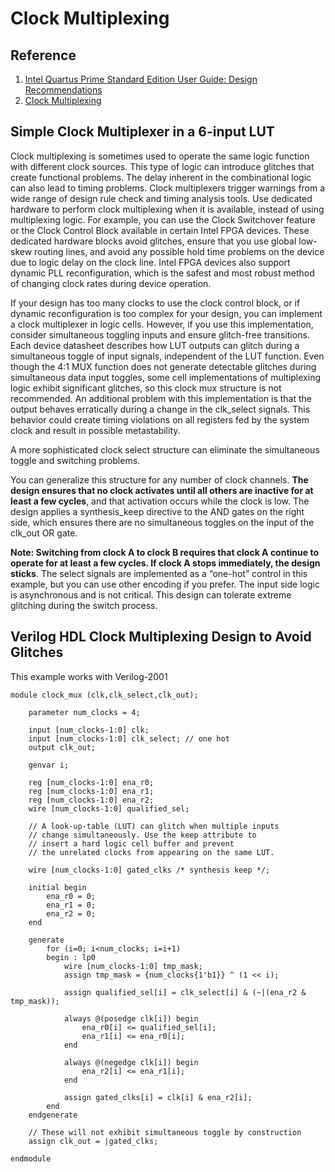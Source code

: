 # Clock Multiplexing
## Reference
1. [Intel Quartus Prime Standard Edition User Guide: Design Recommendations](file:///D:/Downloads/ug-qps-design-recommendations-683323-666350.pdf)
2. [Clock Multiplexing](https://www.intel.com/content/www/us/en/docs/programmable/683323/18-1/clock-multiplexing.html)
## Simple Clock Multiplexer in a 6-input LUT
Clock multiplexing is sometimes used to operate the same logic function with different clock sources. This type of logic can introduce glitches that create functional problems. The delay inherent in the combinational logic can also lead to timing problems. Clock multiplexers trigger warnings from a wide range of design rule check and timing analysis tools.
Use dedicated hardware to perform clock multiplexing when it is available, instead of using multiplexing logic. For example, you can use the Clock Switchover feature or the Clock Control Block available in certain Intel FPGA devices. These dedicated hardware blocks avoid glitches, ensure that you use global low-skew routing lines, and avoid any possible hold time problems on the device due to logic delay on the clock line. Intel FPGA devices also support dynamic PLL reconfiguration, which is the safest and most robust method of changing clock rates during device operation.

If your design has too many clocks to use the clock control block, or if dynamic reconfiguration is too complex for your design, you can implement a clock multiplexer in logic cells. However, if you use this implementation, consider simultaneous toggling inputs and ensure glitch-free transitions.
Each device datasheet describes how LUT outputs can glitch during a simultaneous toggle of input signals, independent of the LUT function. Even though the 4:1 MUX function does not generate detectable glitches during simultaneous data input toggles, some cell implementations of multiplexing logic exhibit significant glitches, so this clock mux structure is not recommended. An additional problem with this implementation is that the output behaves erratically during a change in the clk_select signals. This behavior could create timing violations on all registers fed by the system clock and result in possible metastability.

A more sophisticated clock select structure can eliminate the simultaneous toggle and switching problems.

You can generalize this structure for any number of clock channels. **The design ensures that no clock activates until all others are inactive for at least a few cycles**, and that activation occurs while the clock is low. The design applies a synthesis_keep directive to the AND gates on the right side, which ensures there are no simultaneous toggles on the input of the clk_out OR gate.

**Note: Switching from clock A to clock B requires that clock A continue to operate for at least a few cycles. If clock A stops immediately, the design sticks**. The select signals are implemented as a “one-hot” control in this example, but you can use other encoding if you prefer. The input side logic is asynchronous and is not critical. This design can tolerate extreme glitching during the switch process.

## Verilog HDL Clock Multiplexing Design to Avoid Glitches
This example works with Verilog-2001
```
module clock_mux (clk,clk_select,clk_out);

	parameter num_clocks = 4;

	input [num_clocks-1:0] clk;
	input [num_clocks-1:0] clk_select; // one hot
	output clk_out;

	genvar i;

	reg [num_clocks-1:0] ena_r0;
	reg [num_clocks-1:0] ena_r1;
	reg [num_clocks-1:0] ena_r2;
	wire [num_clocks-1:0] qualified_sel;

	// A look-up-table (LUT) can glitch when multiple inputs 
	// change simultaneously. Use the keep attribute to
	// insert a hard logic cell buffer and prevent 
	// the unrelated clocks from appearing on the same LUT.

	wire [num_clocks-1:0] gated_clks /* synthesis keep */;

	initial begin
		ena_r0 = 0;
		ena_r1 = 0;
		ena_r2 = 0;
	end

	generate
		for (i=0; i<num_clocks; i=i+1) 
		begin : lp0
			wire [num_clocks-1:0] tmp_mask;
			assign tmp_mask = {num_clocks{1'b1}} ^ (1 << i);

			assign qualified_sel[i] = clk_select[i] & (~|(ena_r2 & tmp_mask));

			always @(posedge clk[i]) begin
				ena_r0[i] <= qualified_sel[i];    	
				ena_r1[i] <= ena_r0[i];    	
			end

			always @(negedge clk[i]) begin
				ena_r2[i] <= ena_r1[i];    	
			end

			assign gated_clks[i] = clk[i] & ena_r2[i];
		end
	endgenerate

	// These will not exhibit simultaneous toggle by construction
	assign clk_out = |gated_clks;

endmodule
```
